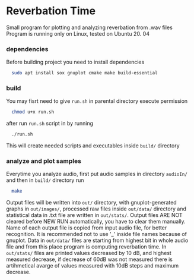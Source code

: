 # Reverbation Time
Small program for plotting and analyzing reverbation from .wav files
Program is running only on Linux, tested on Ubuntu 20. 04

### dependencies
Before building project you need to install dependencies
```sh
  sudo apt install sox gnuplot cmake make build-essential
  ```

### build
You may fisrt need to give `run.sh` in parental directory execute permission 
```sh
  chmod u+x run.sh
```
after run `run.sh` script in by running
```sh
  ./run.sh
  ```
This will create needed scripts and executables inside `build/` directory
### analyze and plot samples
Everytime you analyze audio, first put audio samples in directory `audioIn/`
and then in `build/` directory run 
```sh
  make
  ```
Output files will be written into `out/` directory, with gnuplot-generated graphs in `out/images/`, processed raw files inside `out/data/` directory
and statistical data in .txt file are written in `out/stats/`. Output files ARE NOT cleared before NEW RUN automatically, you have to clear them manually. 
Name of each output file is copied from input audio file, for better recognition. It is recommended not to use '_' inside file names because of gnuplot. 
Data in `out/data/` files are starting from highest bit in whole audio file and from this place program is computing reverbation time. In `out/stats/` files are printed values decreased by 10 dB, and highest
measured decrease, if decrease of 60dB was not measured there is artihmetical avarge of values measured with 10dB steps and maximum decrease.
